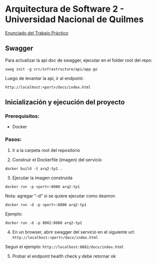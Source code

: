 # Arquitectura de Software 2 - Universidad Nacional de Quilmes

[Enunciado del Trabajo Práctico](https://github.com/cassa10/arq2-tp1/blob/main/doc/Arq2%20-%20Trabajo%20pr%C3%A1ctico.pdf)


## Swagger

Para actualizar la api doc de swagger, ejecutar en el folder root del repo:

```
swag init -g src/infrastructure/api/app.go
```

Luego de levantar la api, ir al endpoint:

```
http://localhost:<port>/docs/index.html
```


## Inicialización y ejecución del proyecto

### Prerequisitos:

- Docker

### Pasos:

1) Ir a la carpeta root del repositorio

2) Construir el Dockerfile (imagen) del servicio

```
docker build -t arq2-tp1 .
```

3) Ejecutar la imagen construida

```
docker run -p <port>:8080 arq2-tp1
```

Nota: agregar "-d" si se quiere ejecutar como deamon

```
docker run -d -p <port>:8080 arq2-tp1
```

Ejemplo:

```
docker run -d -p 8082:8080 arq2-tp1
```

4) En un browser, abrir swagger del servicio en el siguiente url: 
`http://localhost:<port>/docs/index.html`

Segun el ejemplo: 
`http://localhost:8082/docs/index.html`

5) Probar el endpoint health check y debe retornar ok

